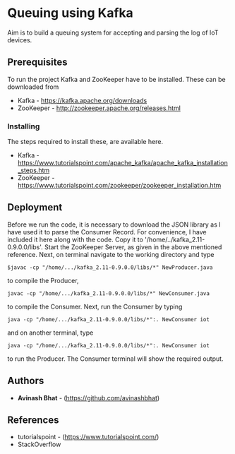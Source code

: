 # Queuing using Kafka

Aim is to build a queuing system for accepting and parsing the log of IoT devices.

## Prerequisites

To run the project Kafka and ZooKeeper have to be installed. These can be downloaded from

* Kafka - https://kafka.apache.org/downloads
* ZooKeeper - http://zookeeper.apache.org/releases.html

### Installing

The steps required to install these, are available here.
* Kafka - https://www.tutorialspoint.com/apache_kafka/apache_kafka_installation_steps.htm
* ZooKeeper - https://www.tutorialspoint.com/zookeeper/zookeeper_installation.htm

## Deployment

Before we run the code, it is necessary to download the JSON library as I have used it to parse the Consumer Record. For convenience, I have included it here along with the code. Copy it to '/home/../kafka_2.11-0.9.0.0/libs'. Start the ZooKeeper Server, as given in the above mentioned reference. 
Next, on terminal navigate to the working directory and type

```
$javac -cp "/home/.../kafka_2.11-0.9.0.0/libs/*" NewProducer.java 
```
to compile the Producer,
```
javac -cp "/home/.../kafka_2.11-0.9.0.0/libs/*" NewConsumer.java
```
to compile the Consumer. Next, run the Consumer by typing 
```
java -cp "/home/.../kafka_2.11-0.9.0.0/libs/*":. NewConsumer iot
```
and on another terminal, type 
```
java -cp "/home/.../kafka_2.11-0.9.0.0/libs/*":. NewConsumer iot
```
to run the Producer. The Consumer terminal will show the required output.

## Authors

* **Avinash Bhat** - (https://github.com/avinashbhat)

## References

* tutorialspoint - (https://www.tutorialspoint.com/)
* StackOverflow
